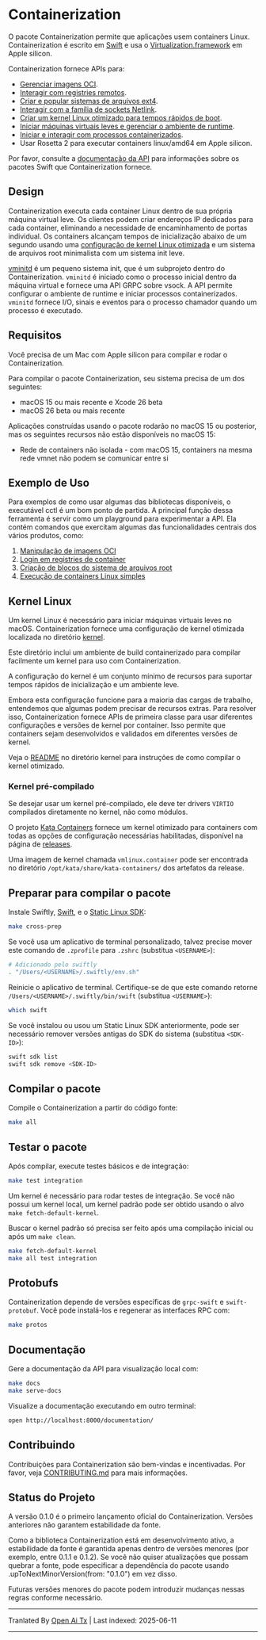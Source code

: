 # Containerization

O pacote Containerization permite que aplicações usem containers Linux.
Containerization é escrito em [Swift](https://www.swift.org) e usa o [Virtualization.framework](https://developer.apple.com/documentation/virtualization) em Apple silicon.

Containerization fornece APIs para:

- [Gerenciar imagens OCI](https://raw.githubusercontent.com/apple/containerization/main/Sources/ContainerizationOCI/).
- [Interagir com registries remotos](https://raw.githubusercontent.com/apple/containerization/main/Sources/ContainerizationOCI/Client/).
- [Criar e popular sistemas de arquivos ext4](https://raw.githubusercontent.com/apple/containerization/main/Sources/ContainerizationEXT4/).
- [Interagir com a família de sockets Netlink](https://raw.githubusercontent.com/apple/containerization/main/Sources/ContainerizationNetlink/).
- [Criar um kernel Linux otimizado para tempos rápidos de boot](https://raw.githubusercontent.com/apple/containerization/main/kernel/).
- [Iniciar máquinas virtuais leves e gerenciar o ambiente de runtime](https://raw.githubusercontent.com/apple/containerization/main/Sources/Containerization/LinuxContainer.swift).
- [Iniciar e interagir com processos containerizados](https://raw.githubusercontent.com/apple/containerization/main/Sources/Containerization/LinuxProcess.swift).
- Usar Rosetta 2 para executar containers linux/amd64 em Apple silicon.

Por favor, consulte a [documentação da API](https://apple.github.io/containerization/documentation/) para informações sobre os pacotes Swift que Containerization fornece.

## Design

Containerization executa cada container Linux dentro de sua própria máquina virtual leve. Os clientes podem criar endereços IP dedicados para cada container, eliminando a necessidade de encaminhamento de portas individual. Os containers alcançam tempos de inicialização abaixo de um segundo usando uma [configuração de kernel Linux otimizada](https://raw.githubusercontent.com/apple/containerization/main/kernel) e um sistema de arquivos root minimalista com um sistema init leve.

[vminitd](https://raw.githubusercontent.com/apple/containerization/main/vminitd) é um pequeno sistema init, que é um subprojeto dentro do Containerization.
`vminitd` é iniciado como o processo inicial dentro da máquina virtual e fornece uma API GRPC sobre vsock.
A API permite configurar o ambiente de runtime e iniciar processos containerizados.
`vminitd` fornece I/O, sinais e eventos para o processo chamador quando um processo é executado.

## Requisitos

Você precisa de um Mac com Apple silicon para compilar e rodar o Containerization.

Para compilar o pacote Containerization, seu sistema precisa de um dos seguintes:

- macOS 15 ou mais recente e Xcode 26 beta
- macOS 26 beta ou mais recente

Aplicações construídas usando o pacote rodarão no macOS 15 ou posterior, mas os seguintes recursos não estão disponíveis no macOS 15:

- Rede de containers não isolada - com macOS 15, containers na mesma rede vmnet não podem se comunicar entre si

## Exemplo de Uso

Para exemplos de como usar algumas das bibliotecas disponíveis, o executável cctl é um bom ponto de partida. A principal função dessa ferramenta é servir como um playground para experimentar a API. Ela contém comandos que exercitam algumas das funcionalidades centrais dos vários produtos, como:

1. [Manipulação de imagens OCI](https://raw.githubusercontent.com/apple/containerization/main/Sources/cctl/ImageCommand.swift)
2. [Login em registries de container](https://raw.githubusercontent.com/apple/containerization/main/Sources/cctl/LoginCommand.swift)
3. [Criação de blocos do sistema de arquivos root](https://raw.githubusercontent.com/apple/containerization/main/Sources/cctl/RootfsCommand.swift)
4. [Execução de containers Linux simples](https://raw.githubusercontent.com/apple/containerization/main/Sources/cctl/RunCommand.swift)

## Kernel Linux

Um kernel Linux é necessário para iniciar máquinas virtuais leves no macOS.
Containerization fornece uma configuração de kernel otimizada localizada no diretório [kernel](https://raw.githubusercontent.com/apple/containerization/main/kernel).

Este diretório inclui um ambiente de build containerizado para compilar facilmente um kernel para uso com Containerization.

A configuração do kernel é um conjunto mínimo de recursos para suportar tempos rápidos de inicialização e um ambiente leve.

Embora esta configuração funcione para a maioria das cargas de trabalho, entendemos que algumas podem precisar de recursos extras.
Para resolver isso, Containerization fornece APIs de primeira classe para usar diferentes configurações e versões de kernel por container.
Isso permite que containers sejam desenvolvidos e validados em diferentes versões de kernel.

Veja o [README](https://raw.githubusercontent.com/apple/containerization/main/kernel/README.md) no diretório kernel para instruções de como compilar o kernel otimizado.

### Kernel pré-compilado

Se desejar usar um kernel pré-compilado, ele deve ter drivers `VIRTIO` compilados diretamente no kernel, não como módulos.

O projeto [Kata Containers](https://github.com/kata-containers/kata-containers) fornece um kernel otimizado para containers com todas as opções de configuração necessárias habilitadas, disponível na página de [releases](https://github.com/kata-containers/kata-containers/releases/).

Uma imagem de kernel chamada `vmlinux.container` pode ser encontrada no diretório `/opt/kata/share/kata-containers/` dos artefatos da release.

## Preparar para compilar o pacote

Instale Swiftly, [Swift](https://www.swift.org), e o [Static Linux SDK](https://www.swift.org/documentation/articles/static-linux-getting-started.html):

```bash
make cross-prep
```

Se você usa um aplicativo de terminal personalizado, talvez precise mover este comando de `.zprofile` para `.zshrc` (substitua `<USERNAME>`):

```bash
# Adicionado pelo swiftly
. "/Users/<USERNAME>/.swiftly/env.sh"
```

Reinicie o aplicativo de terminal. Certifique-se de que este comando retorne `/Users/<USERNAME>/.swiftly/bin/swift` (substitua `<USERNAME>`):

```bash
which swift
```

Se você instalou ou usou um Static Linux SDK anteriormente, pode ser necessário remover versões antigas do SDK do sistema (substitua `<SDK-ID>`):

```bash
swift sdk list
swift sdk remove <SDK-ID>
```

## Compilar o pacote

Compile o Containerization a partir do código fonte:

```bash
make all
```

## Testar o pacote

Após compilar, execute testes básicos e de integração:

```bash
make test integration
```

Um kernel é necessário para rodar testes de integração.
Se você não possui um kernel local, um kernel padrão pode ser obtido usando o alvo `make fetch-default-kernel`.

Buscar o kernel padrão só precisa ser feito após uma compilação inicial ou após um `make clean`.

```bash
make fetch-default-kernel
make all test integration
```

## Protobufs

Containerization depende de versões específicas de `grpc-swift` e `swift-protobuf`. Você pode instalá-los e regenerar as interfaces RPC com:

```bash
make protos
```

## Documentação

Gere a documentação da API para visualização local com:

```bash
make docs
make serve-docs
```

Visualize a documentação executando em outro terminal:

```bash
open http://localhost:8000/documentation/
```

## Contribuindo

Contribuições para Containerization são bem-vindas e incentivadas. Por favor, veja [CONTRIBUTING.md](https://raw.githubusercontent.com/apple/containerization/main/CONTRIBUTING.md) para mais informações.

## Status do Projeto

A versão 0.1.0 é o primeiro lançamento oficial do Containerization. Versões anteriores não garantem estabilidade da fonte.

Como a biblioteca Containerization está em desenvolvimento ativo, a estabilidade da fonte é garantida apenas dentro de versões menores (por exemplo, entre 0.1.1 e 0.1.2). Se você não quiser atualizações que possam quebrar a fonte, pode especificar a dependência do pacote usando .upToNextMinorVersion(from: "0.1.0") em vez disso.

Futuras versões menores do pacote podem introduzir mudanças nessas regras conforme necessário.

---

Tranlated By [Open Ai Tx](https://github.com/OpenAiTx/OpenAiTx) | Last indexed: 2025-06-11

---